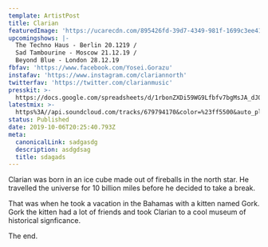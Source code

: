```yaml
---
template: ArtistPost
title: Clarian
featuredImage: 'https://ucarecdn.com/895426fd-39d7-4349-981f-1699c3ee410c/'
upcomingshows: |-
  The Techno Haus - Berlin 20.1219 /
  Sad Tambourine - Moscow 21.12.19 /
  Beyond Blue - London 28.12.19
fbfav: 'https://www.facebook.com/Yosei.Gorazu'
instafav: 'https://www.instagram.com/clariannorth'
twitterfav: 'https://twitter.com/clarianmusic'
presskit: >-
  https://docs.google.com/spreadsheets/d/1rbonZXDi59WG9Lfbfv7bgMsJA_dJOu4LAWhcYxstqHo/edit#gid=0
latestmix: >-
  https%3A//api.soundcloud.com/tracks/679794170&color=%23ff5500&auto_play=false&hide_related=false&show_comments=true&show_user=true&show_reposts=false&show_teaser=true&visual=true"
status: Published
date: 2019-10-06T20:25:40.793Z
meta:
  canonicalLink: sadgasdg
  description: asdgdsag
  title: sdagads
---
```

Clarian was born in an ice cube made out of fireballs in the north star. He travelled the universe for 10 billion miles before he decided to take a break. 



That was when he took a vacation in the Bahamas with a kitten named Gork. Gork the kitten had a lot of friends and took Clarian to a cool museum of historical signficance. 



The end.
